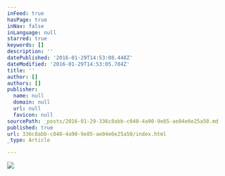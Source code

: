 ```yaml
---
inFeed: true
hasPage: true
inNav: false
inLanguage: null
starred: true
keywords: []
description: ''
datePublished: '2016-01-29T14:53:08.448Z'
dateModified: '2016-01-29T14:53:05.784Z'
title: ''
author: []
authors: []
publisher:
  name: null
  domain: null
  url: null
  favicon: null
sourcePath: _posts/2016-01-29-336c8abb-c040-4a90-9e85-ae04e6e25a50.md
published: true
url: 336c8abb-c040-4a90-9e85-ae04e6e25a50/index.html
_type: Article

---
```

![](https://the-grid-user-content.s3-us-west-2.amazonaws.com/77ea8415-7cdb-4f47-a7aa-6774eef4b4f6.jpg)